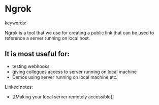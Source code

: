 # Ngrok
keywords: 

Ngrok is a tool that we use for creating a public link that can be used to reference a server running on local host. 

## It is most useful for:
- testing webhooks
- giving collegues access to server running on local machine
- Demos using server running on local machine etc. 

Linked notes: 

- [[Making your local server remotely accessible]]